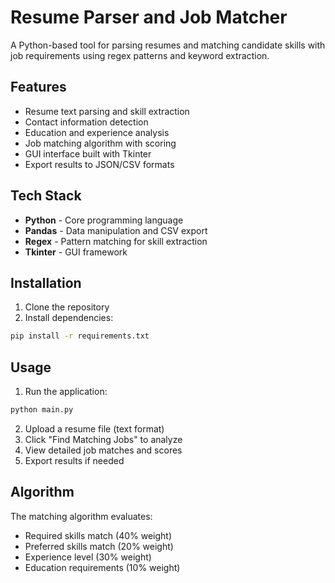 # Resume Parser and Job Matcher

A Python-based tool for parsing resumes and matching candidate skills with job requirements using regex patterns and keyword extraction.

## Features

- Resume text parsing and skill extraction
- Contact information detection
- Education and experience analysis
- Job matching algorithm with scoring
- GUI interface built with Tkinter
- Export results to JSON/CSV formats

## Tech Stack

- **Python** - Core programming language
- **Pandas** - Data manipulation and CSV export
- **Regex** - Pattern matching for skill extraction
- **Tkinter** - GUI framework

## Installation

1. Clone the repository
2. Install dependencies:
```bash
pip install -r requirements.txt
```

## Usage

1. Run the application:
```bash
python main.py
```

2. Upload a resume file (text format)
3. Click "Find Matching Jobs" to analyze
4. View detailed job matches and scores
5. Export results if needed

## Algorithm

The matching algorithm evaluates:
- Required skills match (40% weight)
- Preferred skills match (20% weight)  
- Experience level (30% weight)
- Education requirements (10% weight)
